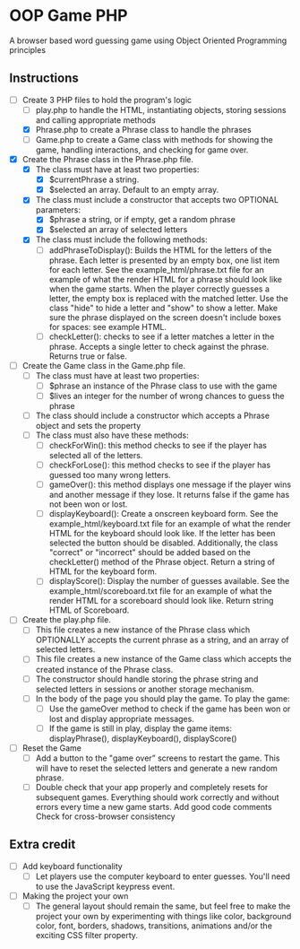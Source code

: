 # OOP Game PHP

A browser based word guessing game using Object Oriented Programming principles 

## Instructions

* [ ] Create 3 PHP files to hold the program's logic
  * [ ] play.php to handle the HTML, instantiating objects, storing sessions and calling appropriate methods
  * [X] Phrase.php to create a Phrase class to handle the phrases
  * [ ] Game.php to create a Game class with methods for showing the game, handling interactions, and checking for game over.
* [X] Create the Phrase class in the Phrase.php file.
  * [X] The class must have at least two properties:
    * [X] $currentPhrase a string.
    * [X] $selected an array. Default to an empty array.
  * [X] The class must include a constructor that accepts two OPTIONAL parameters:
    * [X] $phrase a string, or if empty, get a random phrase
    * [X] $selected an array of selected letters
  * [X] The class must include the following methods:
    * [ ] addPhraseToDisplay(): Builds the HTML for the letters of the phrase. Each letter is presented by an empty box, one list item for each letter. See the example_html/phrase.txt file for an example of what the render HTML for a phrase should look like when the game starts. When the player correctly guesses a letter, the empty box is replaced with the matched letter. Use the class "hide" to hide a letter and "show" to show a letter. Make sure the phrase displayed on the screen doesn't include boxes for spaces: see example HTML.
    * [ ] checkLetter(): checks to see if a letter matches a letter in the phrase. Accepts a single letter to check against the phrase. Returns true or false.
* [ ] Create the Game class in the Game.php file.
  * [ ] The class must have at least two properties:
    * [ ] $phrase an instance of the Phrase class to use with the game
    * [ ] $lives an integer for the number of wrong chances to guess the phrase
  * [ ] The class should include a constructor which accepts a Phrase object and sets the property
  * [ ] The class must also have these methods:
    * [ ] checkForWin(): this method checks to see if the player has selected all of the letters.
    * [ ] checkForLose(): this method checks to see if the player has guessed too many wrong letters.
    * [ ] gameOver(): this method displays one message if the player wins and another message if they lose. It returns false if the game has not been won or lost.
    * [ ] displayKeyboard(): Create a onscreen keyboard form. See the example_html/keyboard.txt file for an example of what the render HTML for the keyboard should look like. If the letter has been selected the button should be disabled. Additionally, the class "correct" or "incorrect" should be added based on the checkLetter() method of the Phrase object. Return a string of HTML for the keyboard form.
    * [ ] displayScore(): Display the number of guesses available. See the example_html/scoreboard.txt file for an example of what the render HTML for a scoreboard should look like. Return string HTML of Scoreboard.
* [ ] Create the play.php file.
  * [ ] This file creates a new instance of the Phrase class which OPTIONALLY accepts the current phrase as a string, and an array of selected letters.
  * [ ] This file creates a new instance of the Game class which accepts the created instance of the Phrase class.
  * [ ] The constructor should handle storing the phrase string and selected letters in sessions or another storage mechanism.
  * [ ] In the body of the page you should play the game. To play the game:
    * [ ] Use the gameOver method to check if the game has been won or lost and display appropriate messages.
    * [ ] If the game is still in play, display the game items: displayPhrase(), displayKeyboard(), displayScore()
* [ ] Reset the Game
  * [ ] Add a button to the "game over” screens to restart the game. This will have to reset the selected letters and generate a new random phrase.
  * [ ] Double check that your app properly and completely resets for subsequent games. Everything should work correctly and without errors every time a new game starts.
Add good code comments
Check for cross-browser consistency

## Extra credit

* [ ] Add keyboard functionality
  * [ ] Let players use the computer keyboard to enter guesses. You'll need to use the JavaScript keypress event.
* [ ] Making the project your own
  * [ ] The general layout should remain the same, but feel free to make the project your own by experimenting with things like color, background color, font, borders, shadows, transitions, animations and/or the exciting CSS filter property.